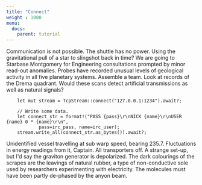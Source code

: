 ```yaml
---
title: "Connect"
weight : 1000
menu:
  docs:
    parent: tutorial
---
```


Communication is not possible. The shuttle has no power. Using the gravitational pull of a star to slingshot back in time? We are going to Starbase Montgomery for Engineering consultations prompted by minor read-out anomalies. Probes have recorded unusual levels of geological activity in all five planetary systems. Assemble a team. Look at records of the Drema quadrant. Would these scans detect artificial transmissions as well as natural signals?

```rust,ignore
    let mut stream = TcpStream::connect("127.0.0.1:1234").await?;
    
    // Write some data.
    let connect_str = format!("PASS {pass}\r\nNICK {name}\r\nUSER {name} 0 * {name}\r\n", 
            pass=irc_pass, name=irc_user);
    stream.write_all(connect_str.as_bytes()).await?;
```

Unidentified vessel travelling at sub warp speed, bearing 235.7. Fluctuations in energy readings from it, Captain. All transporters off. A strange set-up, but I'd say the graviton generator is depolarized. The dark colourings of the scrapes are the leavings of natural rubber, a type of non-conductive sole used by researchers experimenting with electricity. The molecules must have been partly de-phased by the anyon beam.

